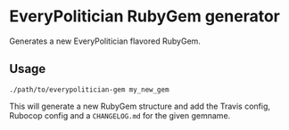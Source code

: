 # EveryPolitician RubyGem generator

Generates a new EveryPolitician flavored RubyGem.

## Usage

    ./path/to/everypolitician-gem my_new_gem

This will generate a new RubyGem structure and add the Travis config, Rubocop config and a `CHANGELOG.md` for the given gemname.
